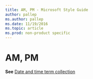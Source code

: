 ```yaml
---
title: AM, PM - Microsoft Style Guide
author: pallep
ms.author: pallep
ms.date: 11/19/2016
ms.topic: article
ms.prod: non-product specific
---
```


# AM, PM

**See** [Date and time term collection](/style-guide/a-z-word-list-term-collections/term-collections/date-time-terms "Click to ope Date and time term collection.")
